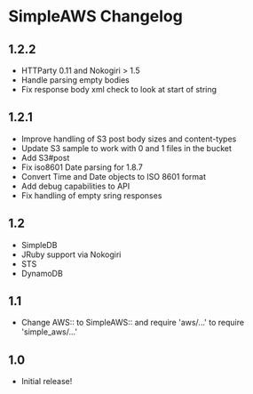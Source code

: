 SimpleAWS Changelog
===================

1.2.2
-----

* HTTParty 0.11 and Nokogiri > 1.5
* Handle parsing empty bodies
* Fix response body xml check to look at start of string

1.2.1
-----

* Improve handling of S3 post body sizes and content-types
* Update S3 sample to work with 0 and 1 files in the bucket
* Add S3#post
* Fix iso8601 Date parsing for 1.8.7
* Convert Time and Date objects to ISO 8601 format
* Add debug capabilities to API
* Fix handling of empty sring responses

1.2
---

* SimpleDB
* JRuby support via Nokogiri
* STS
* DynamoDB

1.1
---

* Change AWS:: to SimpleAWS:: and require 'aws/...' to require 'simple_aws/...'

1.0
---

* Initial release!
